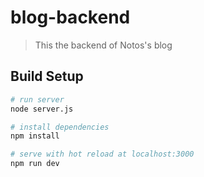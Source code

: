 # blog-backend

> This the backend of Notos's blog

## Build Setup

``` bash
# run server
node server.js

# install dependencies
npm install

# serve with hot reload at localhost:3000
npm run dev

```

